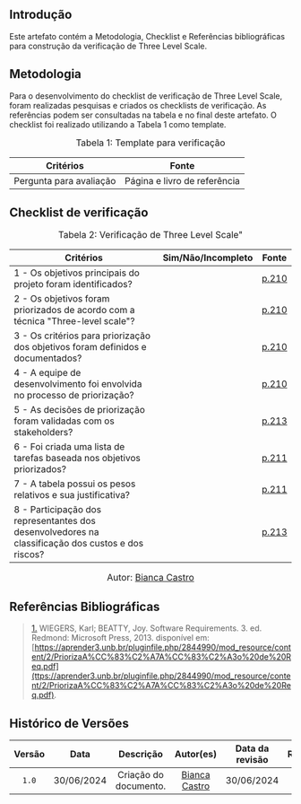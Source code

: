## Introdução

Este artefato contém a Metodologia, Checklist e Referências bibliográficas para construção da verificação de Three Level Scale. 

## Metodologia

Para o desenvolvimento do checklist de verificação de Three Level Scale, foram realizadas pesquisas e criados os checklists de verificação. As referências podem ser consultadas na tabela e no final deste artefato. O checklist foi realizado utilizando a Tabela 1 como template.

<font size="3"><p style="text-align: center">Tabela 1: Template para verificação</p></font>

<center>

Critérios | Fonte
--|--
Pergunta para avaliação| Página e livro de referência

</center>

## Checklist de verificação

<font size="3"><p style="text-align: center">Tabela 2: Verificação de Three Level Scale"</p></font>


| Critérios | Sim/Não/Incompleto | Fonte |
|-----------|---------------------|-------|
| 1 - Os objetivos principais do projeto foram identificados? |  | <a id="TEC1" href="https://github.com/Requisitos-de-Software/2024.1-Meu-INSS/blob/Print-checklist/docs/imagens/checklists/tls_pag210.png">p.210</a>  |
| 2 - Os objetivos foram priorizados de acordo com a técnica "Three-level scale"? |  | <a id="TEC1" href="https://github.com/Requisitos-de-Software/2024.1-Meu-INSS/blob/Print-checklist/docs/imagens/checklists/tls_pag210.png">p.210</a>  |
| 3 - Os critérios para priorização dos objetivos foram definidos e documentados? |  | <a id="TEC1" href="https://github.com/Requisitos-de-Software/2024.1-Meu-INSS/blob/Print-checklist/docs/imagens/checklists/tls_pag210.png">p.210</a>  |
| 4 - A equipe de desenvolvimento foi envolvida no processo de priorização? |  | <a id="TEC1" href="https://github.com/Requisitos-de-Software/2024.1-Meu-INSS/blob/Print-checklist/docs/imagens/checklists/tls_pag210.png">p.210</a>  |
| 5 - As decisões de priorização foram validadas com os stakeholders? |  | <a id="TEC1" href="https://github.com/Requisitos-de-Software/2024.1-Meu-INSS/blob/Print-checklist/docs/imagens/checklists/tls_pag213.png">p.213</a>  |
| 6 - Foi criada uma lista de tarefas baseada nos objetivos priorizados? |  | <a id="TEC1" href="https://github.com/Requisitos-de-Software/2024.1-Meu-INSS/blob/Print-checklist/docs/imagens/checklists/tls_pag211.png">p.211</a>  |
| 7 - A tabela possui os pesos relativos e sua justificativa? |  | <a id="TEC1" href="https://github.com/Requisitos-de-Software/2024.1-Meu-INSS/blob/Print-checklist/docs/imagens/checklists/tls_pag211.png">p.211</a>  |
| 8 - Participação dos representantes dos desenvolvedores na classificação dos custos e dos riscos? |  | <a id="TEC1" href="https://github.com/Requisitos-de-Software/2024.1-Meu-INSS/blob/Print-checklist/docs/imagens/checklists/tls_pag213.png">p.213</a>  |


<font size="3"><p style="text-align: center">Autor: [Bianca Castro](https://github.com/BiancaPatrocinio7) </p></font>

## Referências Bibliográficas
> <a id="RP1" href="#TEC1">1.</a> WIEGERS, Karl; BEATTY, Joy. Software Requirements. 3. ed. Redmond: Microsoft Press, 2013. disponível em: [https://aprender3.unb.br/pluginfile.php/2844990/mod_resource/content/2/PriorizaA%CC%83%C2%A7A%CC%83%C2%A3o%20de%20Req.pdf](ttps://aprender3.unb.br/pluginfile.php/2844990/mod_resource/content/2/PriorizaA%CC%83%C2%A7A%CC%83%C2%A3o%20de%20Req.pdf).


## Histórico de Versões

| Versão | Data | Descrição | Autor(es) | Data da revisão | Revisor(es) |
| :--: | :--: | :--: | :--: | :--: | :--: |
|`1.0` | 30/06/2024 | Criação do documento. |[Bianca Castro](https://github.com/BiancaPatrocinio7)| 30/06/2024 |[Gabriel Souza](https://github.com/GabrielMS00)|   
